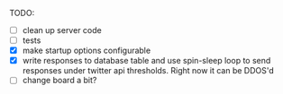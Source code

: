 
TODO:

- [ ] clean up server code
- [ ] tests
- [X] make startup options configurable
- [X] write responses to database table and use spin-sleep loop to send responses under twitter api thresholds.  Right now it can be DDOS'd
- [ ] change board a bit?
